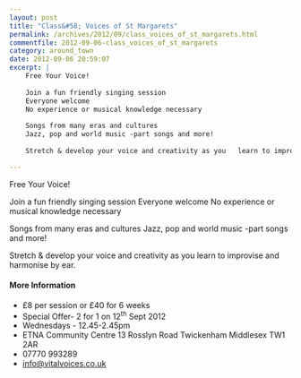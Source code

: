 ```yaml
---
layout: post
title: "Class&#58; Voices of St Margarets"
permalink: /archives/2012/09/class_voices_of_st_margarets.html
commentfile: 2012-09-06-class_voices_of_st_margarets
category: around_town
date: 2012-09-06 20:59:07
excerpt: |
    Free Your Voice!
    
    Join a fun friendly singing session
    Everyone welcome
    No experience or musical knowledge necessary
    
    Songs from many eras and cultures
    Jazz, pop and world music -part songs and more!
    
    Stretch & develop your voice and creativity as you   learn to improvise and harmonise by ear.

---
```


Free Your Voice!

Join a fun friendly singing session
Everyone welcome
No experience or musical knowledge necessary

Songs from many eras and cultures
Jazz, pop and world music -part songs and more!

Stretch & develop your voice and creativity as you learn to improvise and harmonise by ear.

#### More Information

-   £8 per session or £40 for 6 weeks
-   Special Offer- 2 for 1 on 12<sup>th</sup> Sept 2012
-   Wednesdays - 12.45-2.45pm
-   ETNA Community Centre 13 Rosslyn Road Twickenham Middlesex TW1 2AR
-   07770 993289
-   <info@vitalvoices.co.uk>
